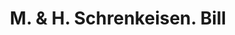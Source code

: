 ---
doi: 10.7916/D84J1S5X
date_other: '1880'
date_other_textual: 1880-1889
form: printed ephemera
genre:
- Invoices
name:
- M. & H. Schrenkeisen
object_in_context_url: https://biggert.cul.columbia.edu/items/view/ave_biggert_01057
subject_hierarchical_geographic:
- New York, New York, United States
subject_name:
- M. & H. Schrenkeisen
title: M. & H. Schrenkeisen. Bill
sort_title: M. & H. Schrenkeisen. Bill
call_number: ave_biggert_01057
coordinates:
- 40.71277777777778,-74.00583333333333
pid: ave_biggert_01057
identifiers: ave_biggert_01057
canvas_id: ldpd:396323
permalink: "/items/ave_biggert_01057/"
layout: iiif-image-page
---